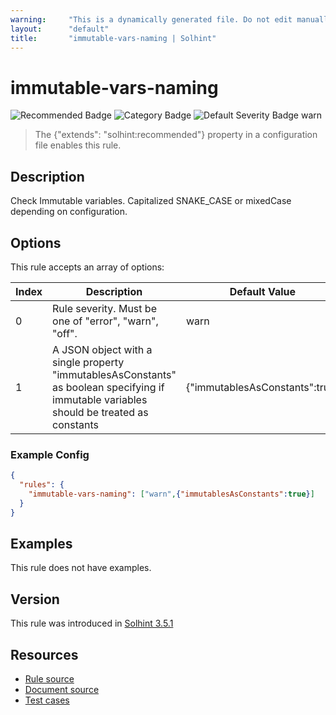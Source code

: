 ```yaml
---
warning:     "This is a dynamically generated file. Do not edit manually."
layout:      "default"
title:       "immutable-vars-naming | Solhint"
---
```


# immutable-vars-naming
![Recommended Badge](https://img.shields.io/badge/-Recommended-brightgreen)
![Category Badge](https://img.shields.io/badge/-Style%20Guide%20Rules-informational)
![Default Severity Badge warn](https://img.shields.io/badge/Default%20Severity-warn-yellow)
> The {"extends": "solhint:recommended"} property in a configuration file enables this rule.


## Description
Check Immutable variables. Capitalized SNAKE_CASE or mixedCase depending on configuration.

## Options
This rule accepts an array of options:

| Index | Description                                                                                                                              | Default Value                  |
| ----- | ---------------------------------------------------------------------------------------------------------------------------------------- | ------------------------------ |
| 0     | Rule severity. Must be one of "error", "warn", "off".                                                                                    | warn                           |
| 1     | A JSON object with a single property "immutablesAsConstants" as boolean specifying if immutable variables should be treated as constants | {"immutablesAsConstants":true} |


### Example Config
```json
{
  "rules": {
    "immutable-vars-naming": ["warn",{"immutablesAsConstants":true}]
  }
}
```


## Examples
This rule does not have examples.

## Version
This rule was introduced in [Solhint 3.5.1](https://github.com/protofire/solhint/blob/v3.5.1)

## Resources
- [Rule source](https://github.com/protofire/solhint/blob/master/lib/rules/naming/immutable-vars-naming.js)
- [Document source](https://github.com/protofire/solhint/blob/master/docs/rules/naming/immutable-vars-naming.md)
- [Test cases](https://github.com/protofire/solhint/blob/master/test/rules/naming/immutable-vars-naming.js)
